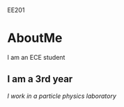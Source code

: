 ﻿ EE201
# AboutMe
 I am an ECE student
## I am a 3rd year
*I work in a particle physics laboratory*
